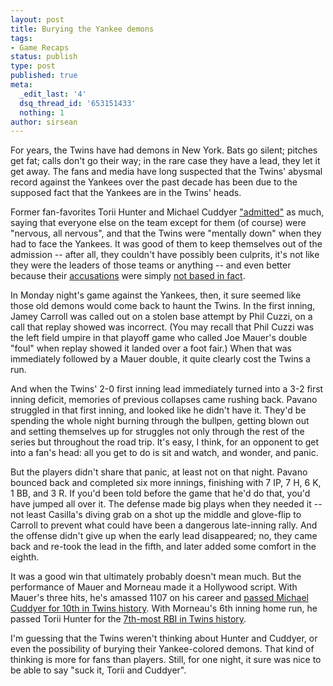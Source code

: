 ```yaml
---
layout: post
title: Burying the Yankee demons
tags:
- Game Recaps
status: publish
type: post
published: true
meta:
  _edit_last: '4'
  dsq_thread_id: '653151433'
  nothing: 1
author: sirsean
---
```

For years, the Twins have had demons in New York. Bats go silent; pitches get fat; calls don't go their way; in the rare case they have a lead, they let it get away. The fans and media have long suspected that the Twins' abysmal record against the Yankees over the past decade has been due to the supposed fact that the Yankees are in the Twins' heads.

Former fan-favorites Torii Hunter and Michael Cuddyer ["admitted"](http://www.cbssports.com/mlb/blog/jon-heyman/17995079/hunter-cuddyer-admit-twins-were-psyched-out-by-yankees) as much, saying that everyone else on the team except for them (of course) were "nervous, all nervous", and that the Twins were "mentally down" when they had to face the Yankees. It was good of them to keep themselves out of the admission -- after all, they couldn't have possibly been culprits, it's not like they were the leaders of those teams or anything -- and even better because their [accusations](http://www.platoonadvantage.com/2012-articles/march/the-meddler-part-2-heyman-lets-torii-hunter-slander-lew-ford.html) were simply [not based in fact](http://www.platoonadvantage.com/2012-articles/april/lew-ford-on-the-twins-and-torii-hunters-accusations.html).

In Monday night's game against the Yankees, then, it sure seemed like those old demons would come back to haunt the Twins. In the first inning, Jamey Carroll was called out on a stolen base attempt by Phil Cuzzi, on a call that replay showed was incorrect. (You may recall that Phil Cuzzi was the left field umpire in that playoff game who called Joe Mauer's double "foul" when replay showed it landed over a foot fair.) When that was immediately followed by a Mauer double, it quite clearly cost the Twins a run.

And when the Twins' 2-0 first inning lead immediately turned into a 3-2 first inning deficit, memories of previous collapses came rushing back. Pavano struggled in that first inning, and looked like he didn't have it. They'd be spending the whole night burning through the bullpen, getting blown out and setting themselves up for struggles not only through the rest of the series but throughout the road trip. It's easy, I think, for an opponent to get into a fan's head: all you get to do is sit and watch, and wonder, and panic.

But the players didn't share that panic, at least not on that night. Pavano bounced back and completed six more innings, finishing with 7 IP, 7 H, 6 K, 1 BB, and 3 R. If you'd been told before the game that he'd do that, you'd have jumped all over it. The defense made big plays when they needed it -- not least Casilla's diving grab on a shot up the middle and glove-flip to Carroll to prevent what could have been a dangerous late-inning rally. And the offense didn't give up when the early lead disappeared; no, they came back and re-took the lead in the fifth, and later added some comfort in the eighth.
 
 It was a good win that ultimately probably doesn't mean much. But the performance of Mauer and Morneau made it a Hollywood script. With Mauer's three hits, he's amassed 1107 on his career and [passed Michael Cuddyer for 10th in Twins history](https://twitter.com/twins_morsecode/status/192069372527902721). With Morneau's 6th inning home run, he passed Torii Hunter for the [7th-most RBI in Twins history](https://twitter.com/twins_morsecode/status/192106441119776768).

 I'm guessing that the Twins weren't thinking about Hunter and Cuddyer, or even the possibility of burying their Yankee-colored demons. That kind of thinking is more for fans than players. Still, for one night, it sure was nice to be able to say "suck it, Torii and Cuddyer".
